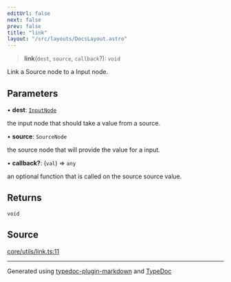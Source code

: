 ```yaml
---
editUrl: false
next: false
prev: false
title: "link"
layout: "/src/layouts/DocsLayout.astro"
---
```


> **link**(`dest`, `source`, `callback`?): `void`

Link a Source node to a Input node.

## Parameters

• **dest**: [`InputNode`](/api/classes/inputnode/)

the input node that should take a value from a source.

• **source**: `SourceNode`

the source node that will provide the value for a input.

• **callback?**: (`val`) => `any`

an optional function that is called on the source source value.

## Returns

`void`

## Source

[core/utils/link.ts:11](https://github.com/edwinlzs/chainflow/blob/022a530/src/core/utils/link.ts#L11)

***

Generated using [typedoc-plugin-markdown](https://www.npmjs.com/package/typedoc-plugin-markdown) and [TypeDoc](https://typedoc.org/)
